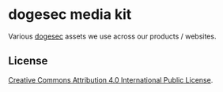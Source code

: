 # dogesec media kit

Various [dogesec](https://www.dogesec.com/) assets we use across our products / websites.

## License

[Creative Commons Attribution 4.0 International Public License](LICENSE).